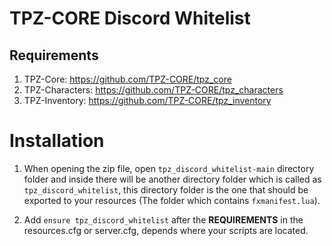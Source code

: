 # TPZ-CORE Discord Whitelist

## Requirements

1. TPZ-Core: https://github.com/TPZ-CORE/tpz_core
2. TPZ-Characters: https://github.com/TPZ-CORE/tpz_characters
3. TPZ-Inventory: https://github.com/TPZ-CORE/tpz_inventory

# Installation

1. When opening the zip file, open `tpz_discord_whitelist-main` directory folder and inside there will be another directory folder which is called as `tpz_discord_whitelist`, this directory folder is the one that should be exported to your resources (The folder which contains `fxmanifest.lua`).

2. Add `ensure tpz_discord_whitelist` after the **REQUIREMENTS** in the resources.cfg or server.cfg, depends where your scripts are located.
